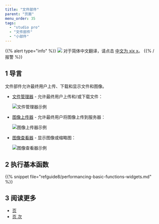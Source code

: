 ```yaml
---
title: "文件部件"
parent: "页面"
menu_order: 35
tags:
  - "studio pro"
  - "文件部件"
  - "小部件"
---
```


{{% alert type="info" %}}
<img src="attachments/chinese-translation/china.png" style="display: inline-block; margin: 0" /> 对于简体中文翻译，请点击 [中文为 xix x](https://cdn.mendix.tencent-cloud.com/documentation/refguide8/file-widgets.pdf)。
{{% /报警 %}}

## 1 导言

文件部件允许最终用户上传、下载和显示文件和图像。

* [文件管理器](file-manager) - 允许最终用户上传和/或下载文件：

    ![文件管理器示例](attachments/file-widgets/file-manager-example.png)

* [图像上传器](image-uploader) - 允许最终用户将图像上传到服务器：

    ![图像上传器示例](attachments/file-widgets/image-uploader-example.png)

* [图像查看器](image-viewer) - 显示图像或缩略图：

    ![图像查看器示例](attachments/file-widgets/image-viewer-example.png)

## 2 执行基本函数

{{% snippet file="refguide8/performancing-basic-functions-widgets.md" %}}

## 3 阅读更多

* [页](page)
* [页 次](页面)